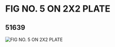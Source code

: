 # FIG NO. 5 ON 2X2 PLATE
## 51639
![FIG NO. 5 ON 2X2 PLATE](https://lc-www-live-s.legocdn.com/media/bricks/5/2/4259779.jpg)